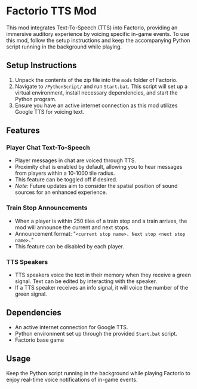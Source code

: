 # Factorio TTS Mod

This mod integrates Text-To-Speech (TTS) into Factorio, providing an immersive auditory experience by voicing specific in-game events. To use this mod, follow the setup instructions and keep the accompanying Python script running in the background while playing.

## Setup Instructions

1. Unpack the contents of the zip file into the `mods` folder of Factorio.
2. Navigate to `/PythonScript/` and run `Start.bat`. This script will set up a virtual environment, install necessary dependencies, and start the Python program.
3. Ensure you have an active internet connection as this mod utilizes Google TTS for voicing text.

## Features

### Player Chat Text-To-Speech

- Player messages in chat are voiced through TTS.
- Proximity chat is enabled by default, allowing you to hear messages from players within a 10-1000 tile radius.
- This feature can be toggled off if desired.
- *Note:* Future updates aim to consider the spatial position of sound sources for an enhanced experience.

### Train Stop Announcements

- When a player is within 250 tiles of a train stop and a train arrives, the mod will announce the current and next stops.
- Announcement format: "`<current stop name>. Next stop <next stop name>.`"
- This feature can be disabled by each player.

### TTS Speakers

- TTS speakers voice the text in their memory when they receive a green signal. Text can be edited by interacting with the speaker.
- If a TTS speaker receives an info signal, it will voice the number of the green signal.

## Dependencies

- An active internet connection for Google TTS.
- Python environment set up through the provided `Start.bat` script.
- Factorio base game

## Usage

Keep the Python script running in the background while playing Factorio to enjoy real-time voice notifications of in-game events.

